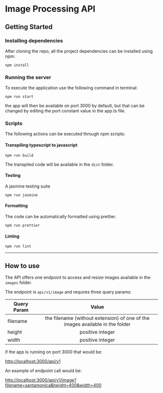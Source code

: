 # Image Processing API   #

## Getting Started ##

### Installing dependencies ###

After cloning the repo, all the project dependencies can be installed using npm:
```
npm install
```

### Running the server ###

To execute the application use the following command in terminal:

```
npm run start
```

the app will then be available on port 3000 by default, but that can be changed by editing the port constant value in the app.ts file.

### Scripts ###

The following actions can be executed through npm scripts:

#### Transpiling typescript to javascript ####

```
npm run build
```

The transpiled code will be available in the `dist` folder.

#### Testing ####

A jasmine testing suite

```
npm run jasmine
```

#### Formatting ####

The code can be automatically formatted using prettier.

```
npm run prettier
```

#### Linting ####

```
npm run lint
```
---
## How to use ##

The API offers one endpoint to access and resize images available in the `images` folder.

The endpoint is `api/v1/image` and requires three query params:

| Query Param   | Value         |
| ------------- |:-------------:|
| filename      | the filename (without extension) of one of the images available in the folder |
| height        |  positive integer      |
| width         |  positive integer      |

 if the app is running on port 3000 that would be:

[http://localhost:3000/api/v1](http://localhost:3000/api/v1)

An example of  endpoint call would be: 

[http://localhost:3000/api/v1/image?filename=santamonica&height=400&width=400](http://localhost:3000/api/v1/image?filename=santamonica&height=400&width=400)
